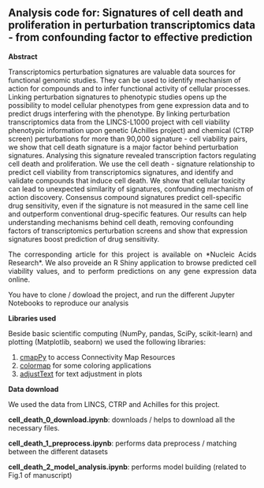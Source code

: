 ## Analysis code for: Signatures of cell death and proliferation in perturbation transcriptomics data - from confounding factor to effective prediction
**Abstract**

Transcriptomics perturbation signatures are valuable data sources for functional genomic studies. They can be used to identify mechanism of action for compounds and to infer functional activity of cellular processes. Linking perturbation signatures to phenotypic studies opens up the possibility to model cellular phenotypes from gene expression data and to predict drugs interfering with the phenotype. By linking perturbation transcriptomics data from the LINCS-L1000 project with cell viability phenotypic information upon genetic (Achilles project) and chemical (CTRP screen) perturbations for more than 90,000 signature - cell viability pairs, we show that cell death signature is a major factor behind perturbation signatures. Analysing this signature revealed transcription factors regulating cell death and proliferation. We use the cell death - signature relationship to predict cell viability from transcriptomics signatures, and identify and validate compounds that induce cell death. We show that cellular toxicity can lead to unexpected similarity of signatures, confounding mechanism of action discovery. Consensus compound signatures predict cell-specific drug sensitivity, even if the signature is not measured in the same cell line and outperform conventional drug-specific features. Our results can help understanding mechanisms behind cell death,  removing confounding factors of transcriptomics perturbation screens and show that expression signatures boost prediction of drug sensitivity.

<p style="text-align:justify">The corresponding article for this project is available on *Nucleic Acids Research*. We also proveide an R Shiny application to browse predicted cell viability values, and to perform predictions on any gene expression data online.

You have to clone / dowload the project, and run the different Jupyter Notebooks to reproduce our analysis

**Libraries used**

Beside basic scientific computing (NumPy, pandas, SciPy, scikit-learn) and plotting (Matplotlib, seaborn) we used the following libraries:

1. [cmapPy](https://clue.io/cmapPy/index.html) to access Connectivity Map Resources
2. [colormap](https://pypi.org/project/colormap/) for some coloring applications
3. [adjustText](https://github.com/Phlya/adjustText) for text adjustment in plots

**Data download**

We used the data from LINCS, CTRP and Achilles for this project.

**cell\_death\_0\_download.ipynb**: downloads / helps to download all the necessary files.

**cell\_death\_1\_preprocess.ipynb**: performs data preprocess / matching between the different datasets

**cell\_death\_2\_model\_analysis.ipynb**: performs model building (related to Fig.1 of manuscript)


